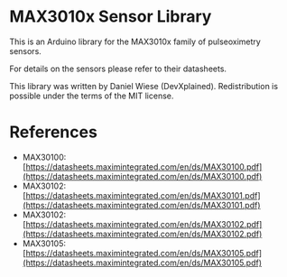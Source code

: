 # MAX3010x Sensor Library
This is an Arduino library for the MAX3010x family of pulseoximetry sensors.

For details on the sensors please refer to their datasheets.

This library was written by Daniel Wiese (DevXplained).
Redistribution is possible under the terms of the MIT license.

# References
* MAX30100: [https://datasheets.maximintegrated.com/en/ds/MAX30100.pdf](https://datasheets.maximintegrated.com/en/ds/MAX30100.pdf)
* MAX30102: [https://datasheets.maximintegrated.com/en/ds/MAX30101.pdf](https://datasheets.maximintegrated.com/en/ds/MAX30101.pdf)
* MAX30102: [https://datasheets.maximintegrated.com/en/ds/MAX30102.pdf](https://datasheets.maximintegrated.com/en/ds/MAX30102.pdf)
* MAX30105: [https://datasheets.maximintegrated.com/en/ds/MAX30105.pdf](https://datasheets.maximintegrated.com/en/ds/MAX30105.pdf)
